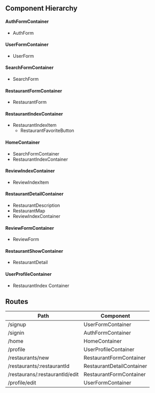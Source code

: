 ## Component Hierarchy

#### AuthFormContainer
* AuthForm

#### UserFormContainer
* UserForm

#### SearchFormContainer
* SearchForm

#### RestaurantFormContainer
* RestaurantForm

#### RestaurantIndexContainer
* RestaurantIndexItem
  * RestaurantFavoriteButton

#### HomeContainer
* SearchFormContainer
* RestaurantIndexContainer

#### ReviewIndexContainer
* ReviewIndexItem

#### RestaurantDetailContainer
* RestaurantDescription
* RestaurantMap
* ReviewIndexContainer

#### ReviewFormContainer
* ReviewForm

#### RestaurantShowContainer
* RestaurantDetail

#### UserProfileContainer
* RestaurantIndex Container

## Routes

| Path                           | Component                 |
|--------------------------------|---------------------------|
| /signup                        | UserFormContainer         |
| /signin                        | AuthFormContainer         |
| /home                          | HomeContainer             |
| /profile                       | UserProfileContainer      |
| /restaurants/new               | RestaurantFormContainer   |
| /restaurants/:restaurantId     | RestaurantDetailContainer |
| /restaurans/:restaurantId/edit | RestaurantFormContainer   |
| /profile/edit                  | UserFormContainer         |
